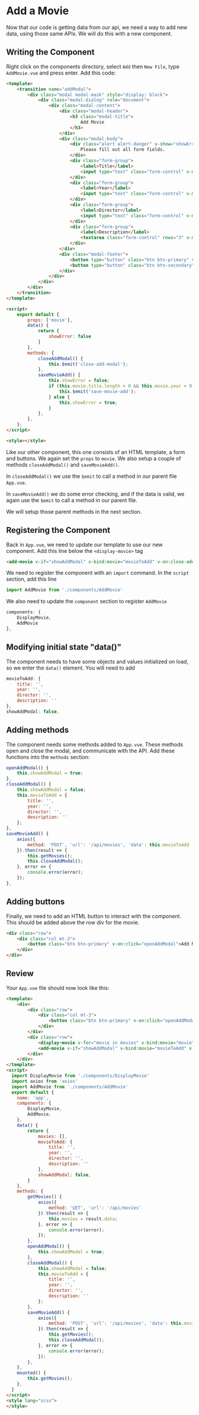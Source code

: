 # Add a Movie
Now that our code is getting data from our api, we need a way to add new data, using those same APIs.
We will do this with a new component.

## Writing the Component
Right click on the components directory, select `Add` then `New File`, type `AddMovie.vue` and press enter.
Add this code:
```html
<template>
	<transition name="addModal">
		<div class="modal modal-mask" style="display: block">
			<div class="modal-dialog" role="document">
				<div class="modal-content">
					<div class="modal-header">
						<h3 class="modal-title">
							Add Movie
						</h3>
					</div>
					<div class="modal-body">
						<div class="alert alert-danger" v-show="showError">
							Please fill out all form fields.
						</div>
						<div class="form-group">
							<label>Title</label>
							<input type="text" class="form-control" v-model="movie.title" />
						</div>
						<div class="form-group">
							<label>Year</label>
							<input type="text" class="form-control" v-model="movie.year" />
						</div>
						<div class="form-group">
							<label>Director</label>
							<input type="text" class="form-control" v-model="movie.director" />
						</div>
						<div class="form-group">
							<label>Description</label>
							<textarea class="form-control" rows="3" v-model="movie.description"></textarea>
						</div>
					</div>
					<div class="modal-footer">
						<button type="button" class="btn btn-primary" v-on:click="saveMovieAdd">Add Movie</button>
						<button type="button" class="btn btn-secondary" data-dismiss="modal" v-on:click="closeAddModal">Cancel</button>
					</div>
				</div>
			</div>
		</div>
	</transition>
</template>

<script>
	export default {
		props: ['movie'],
		data() {
			return {
				showError: false
			}
		},
		methods: {
			closeAddModal() {
				this.$emit('close-add-modal');
			},
			saveMovieAdd() {
				this.showError = false;
				if (this.movie.title.length > 0 && this.movie.year > 0 && this.movie.director.length > 0 && this.movie.description.length > 0) {
					this.$emit('save-movie-add');
				} else {
					this.showError = true;
				}
			},
		},
	};
</script>

<style></style>
```
Like our other component, this one consists of an HTML template, a form and buttons.  We again set the `props` to `movie`.  We also setup a couple of methods `closeAddModal()` and `saveMovieAdd()`.  

In `closeAddModal()` we use the `$emit` to call a method in our parent file `App.vue`. 

In `saveMovieAdd()` we do some error checking, and if the data is valid, we again use the `$emit` to call a method in our parent file.

We will setup those parent methods in the next section.

## Registering the Component
Back in `App.vue`, we need to update our template to use our new component. Add this line below the `<display-movie>` tag
```html
<add-movie v-if="showAddModal" v-bind:movie="movieToAdd" v-on:close-add-modal="closeAddModal" v-on:save-movie-add="saveMovieAdd"></add-movie>
```

We need to register the component with an `import` command.
In the `script` section, add this line
```javascript
import AddMovie from './components/AddMovie'
```
We also need to update the `component` section to register `AddMovie`
```javascript
components: {
	DisplayMovie,
	AddMovie
},
```

## Modifying initial state "data()"
The component needs to have some objects and values initialized on load, so we enter the `data()` element.  You will need to add
```javascript
movieToAdd: {
	title: '',
	year: '',
	director: '',
	description: ''
},
showAddModal: false,
```
## Adding methods
The component needs some methods added to `App.vue`.  These methods open and close the modal, and communicate with the API. Add these functions into the `methods` section:
```javascript
openAddModal() {
	this.showAddModal = true;
},
closeAddModal() {
	this.showAddModal = false;
	this.movieToAdd = {
		title: '',
		year: '',
		director: '',
		description: ''
	};
},
saveMovieAdd() {
	axios({
		method: 'POST', 'url': '/api/movies', 'data': this.movieToAdd
	}).then(result => {
		this.getMovies();
		this.closeAddModal();
	}, error => {
		console.error(error);
	});
},
```
## Adding buttons
Finally, we need to add an HTML button to interact with the component. This should be added above the row div for the movie.
```html
<div class="row">
	<div class="col mt-3">
		<button class="btn btn-primary" v-on:click="openAddModal">Add Movie</button>
	</div>
</div>
```

## Review
Your `App.vue` file should now look like this:
```html
<template>
	<div>
		<div class="row">
			<div class="col mt-3">
				<button class="btn btn-primary" v-on:click="openAddModal">Add Movie</button>
			</div>
		</div>
		<div class="row">
			<display-movie v-for="movie in movies" v-bind:movie="movie" v-bind:key="movie.id"></display-movie>
			<add-movie v-if="showAddModal" v-bind:movie="movieToAdd" v-on:close-add-modal="closeAddModal" v-on:save-movie-add="saveMovieAdd"></add-movie>
		</div>
	</div>
</template>
<script>
  import DisplayMovie from './components/DisplayMovie'  
  import axios from 'axios'
  import AddMovie from './components/AddMovie'
  export default {
	name: 'app',
	components: {
		DisplayMovie,
		AddMovie,
	},
	data() {
		return {
			movies: [],
			movieToAdd: {
				title: '',
				year: '',
				director: '',
				description: ''
			},
			showAddModal: false,
		}
	},
	methods: {
		getMovies() {
			axios({
				method: 'GET', 'url': '/api/movies'
			}).then(result => {
				this.movies = result.data;
			}, error => {
				console.error(error);
			});
		},
		openAddModal() {
			this.showAddModal = true;
		},
		closeAddModal() {
			this.showAddModal = false;
			this.movieToAdd = {
				title: '',
				year: '',
				director: '',
				description: ''
			};
		},
		saveMovieAdd() {
			axios({
				method: 'POST', 'url': '/api/movies', 'data': this.movieToAdd
			}).then(result => {
				this.getMovies();
				this.closeAddModal();
			}, error => {
				console.error(error);
			});
		},
    },
    mounted() {
		this.getMovies();
    },
  }
</script>
<style lang="scss">
</style>
```